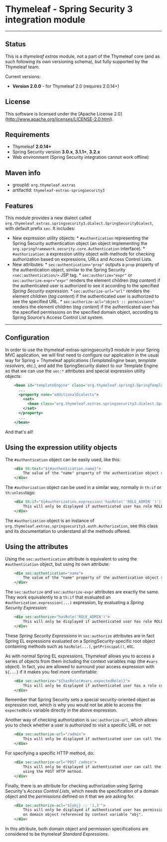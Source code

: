 
Thymeleaf - Spring Security 3 integration module
================================================

------------------------------------------------------------------------------

Status
------

This is a *thymeleaf extras* module, not a part of the Thymeleaf core (and as
such following its own versioning schema), but fully supported by the 
Thymeleaf team.

Current versions: 

  * **Version 2.0.0** - for Thymeleaf 2.0 (requires 2.0.14+) 


License
-------

This software is licensed under the [Apache License 2.0]
(http://www.apache.org/licenses/LICENSE-2.0.html).


Requirements
------------

  *   Thymeleaf **2.0.14+**
  *   Spring Security version **3.0.x**, **3.1.1+**, **3.2.x**
  *   Web environment (Spring Security integration cannot work offline)


Maven info
----------

  *   groupId: `org.thymeleaf.extras`   
  *   artifactId: `thymeleaf-extras-springsecurity3`


Features
--------

  This module provides a new dialect called `org.thymeleaf.extras.springsecurity3.dialect.SpringSecurityDialect`,
  with default prefix `sec`. It includes:
  
  *   New expression utility objects:
    *   `#authentication` representing the Spring Security authentication object
	    (an object implementing the `org.springframework.security.core.Authentication` interface).
	*   `#authorization`: a expression utility object with methods for checking authorization
	    based on expressions, URLs and Access Control Lists.
  *   New attributes:
    *   `sec:authentication="prop"` outputs a `prop` property of the authentication object, similar to the
	    Spring Security `<sec:authentication/>` JSP tag.
    *   `sec:authorize="expr"` or `sec:authorize-expr="expr"` renders the element children (*tag content*)
	    if the authenticated user is authorized to see it according to the specified *Spring Security expression*.
    *   `sec:authorize-url="url"` renders the element children (*tag content*)
	    if the authenticated user is authorized to see the specified URL.
    *   `sec:authorize-acl="object :: permissions"` renders the element children (*tag content*)
	    if the authenticated user has the specified permissions on the specified domain object, according
	    to Spring Source's Access Control List system.

------------------------------------------------------------------------------

	
Configuration
-------------

In order to use the thymeleaf-extras-springsecurity3 module in your Spring MVC application,
we will first need to configure our application in the usual way for
Spring + Thymeleaf applications (*TemplateEngine* bean, *template resolvers*, 
etc.), and add the SpringSecurity dialect to our Template Engine so that we
can use the `sec:*` attributes and special expression utility objects:

```xml
    <bean id="templateEngine" class="org.thymeleaf.spring3.SpringTemplateEngine">
      ...
      <property name="additionalDialects">
        <set>
          <bean class="org.thymeleaf.extras.springsecurity3.dialect.SpringSecurityDialect"/>
        </set>
      </property>
	  ...
    </bean>
```

And that's all!




	
Using the expression utility objects
------------------------------------

The `#authentication` object can be easily used, like this:

```html
    <div th:text="${#authentication.name}">
        The value of the "name" property of the authentication object should appear here.
    </div>
```

The `#authorization` object can be used in a similar way, normally in `th:if` or `th:unless`tags:


```html
    <div th:if="${#authorization.expression('hasRole(''ROLE_ADMIN'')')}">
        This will only be displayed if authenticated user has role ROLE_ADMIN.
    </div>
```

The `#authorization` object is an instance of `org.thymeleaf.extras.springsecurity3.auth.Authorization`, see
this class and its documentation to understand all the methods offered.

	
	
Using the attributes
--------------------


Using the `sec:authentication` attribute is equivalent to using the `#authentication` object, but using its
own attribute:

```html
    <div sec:authentication="name">
        The value of the "name" property of the authentication object should appear here.
    </div>
```

The `sec:authorize` and `sec:authorize-expr` attributes are exactly the same. They work equivalently
to a `th:if` that evaluated an `#authorization.expression(...)` expression, by evaluating a 
*Spring Security Expression*:


```html
    <div sec:authorize="hasRole('ROLE_ADMIN')">
        This will only be displayed if authenticated user has role ROLE_ADMIN.
    </div>
```

These *Spring Security Expressions* in `sec:authorize` attributes are in fact Spring EL expressions
evaluated on a SpringSecurity-specific root object containing methods such as `hasRole(...)`, 
`getPrincipal()`, etc.

As with normal Spring EL expressions, Thymeleaf allows you to access a series of objects from them including
the context variables map (the `#vars` object). In fact, you are allowed to surround your access
expression with `${...}` if it makes you feel more comfortable:


```html
    <div sec:authorize="${hasRole(#vars.expectedRole)}">
        This will only be displayed if authenticated user has a role computed by the controller.
    </div>
```

Remember that Spring Security sets a special security-oriented object as expression root, which is why
you would not be able to access the `expectedRole` variable directly in the above expression. 


Another way of checking authorization is `sec:authorize-url`, which allows you to check whether a user
is authorized to visit a specific URL or not:


```html
    <div sec:authorize-url="/admin">
        This will only be displayed if authenticated user can call the "/admin" URL.
    </div>
```

For specifying a specific HTTP method, do:

```html
    <div sec:authorize-url="POST /admin">
        This will only be displayed if authenticated user can call the "/admin" URL
        using the POST HTTP method.
    </div>
```

Finally, there is an attribute for checking authorization using Spring Security's
*Access Control Lists*, which needs the specification of a domain object and the
*permissions* defined on it that we are asking for.


```html
    <div sec:authorize-acl="${obj} :: '1,3'">
        This will only be displayed if authenticated user has permissions "1" and "3"
        on domain object referenced by context variable "obj".
    </div>
```

In this attribute, both domain object and permission specifications are considered
to be thymeleaf *Standard Expressions*.